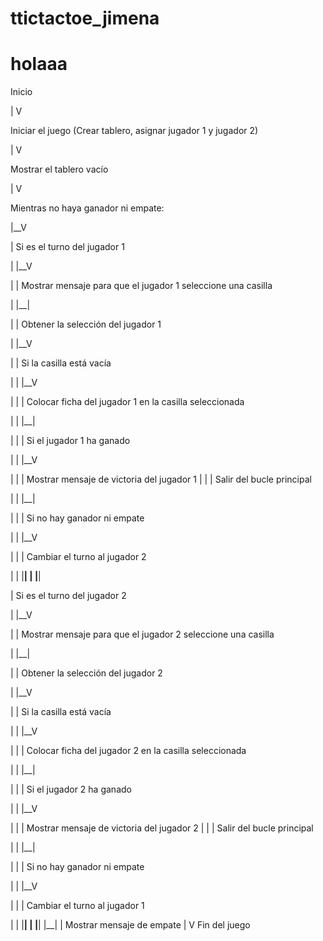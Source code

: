 # ttictactoe_jimena
# holaaa

Inicio

|
V

Iniciar el juego (Crear tablero, asignar jugador 1 y jugador 2)

|
V

Mostrar el tablero vacío

|
V

Mientras no haya ganador ni empate:

|__V

|  Si es el turno del jugador 1

|  |__V

|  |  Mostrar mensaje para que el jugador 1 seleccione una casilla

|  |__|

|  |  Obtener la selección del jugador 1

|  |__V

|  |  Si la casilla está vacía

|  |  |__V

|  |  |  Colocar ficha del jugador 1 en la casilla seleccionada

|  |  |__|

|  |  |  Si el jugador 1 ha ganado

|  |  |__V

|  |  |  Mostrar mensaje de victoria del jugador 1
|  |  |  Salir del bucle principal

|  |  |__|

|  |  |  Si no hay ganador ni empate

|  |  |__V

|  |  |  Cambiar el turno al jugador 2

|  |  |__|
|  |__|

|  Si es el turno del jugador 2

|  |__V

|  |  Mostrar mensaje para que el jugador 2 seleccione una casilla

|  |__|

|  |  Obtener la selección del jugador 2

|  |__V

|  |  Si la casilla está vacía

|  |  |__V

|  |  |  Colocar ficha del jugador 2 en la casilla seleccionada

|  |  |__|

|  |  |  Si el jugador 2 ha ganado

|  |  |__V

|  |  |  Mostrar mensaje de victoria del jugador 2
|  |  |  Salir del bucle principal

|  |  |__|

|  |  |  Si no hay ganador ni empate

|  |  |__V

|  |  |  Cambiar el turno al jugador 1

|  |  |__|
|  |__|
|__|
|
Mostrar mensaje de empate
|
V
Fin del juego